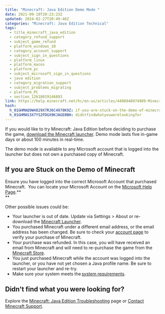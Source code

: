 ```yaml
---
title: "Minecraft: Java Edition Demo Mode "
date: 2021-09-10T20:23:23Z
updated: 2024-02-27T20:49:46Z
categories: "Minecraft: Java Edition Technical"
tags:
  - title_minecraft_java_edition
  - category_refund_support
  - subject_game_refund
  - platform_windows_10
  - category_account_support
  - subject_sign_in_questions
  - platform_linux
  - platform_macos
  - platform_pc
  - subject_microsoft_sign_in_questions
  - java edition
  - category_migration_support
  - subject_problems_migrating
  - platform_PC
  - section_12618019146893
link: https://help.minecraft.net/hc/en-us/articles/4408948974989-Minecraft-Java-Edition-Demo-Mode
hash:
  h_01GHMAQ9W4829X7RJ6C4978K9Z: if-you-are-stuck-on-the-demo-of-minecraft
  h_01GHMAS3X7YS2FDGX9KJAGE0BH: didntfindwhatyouwerelookingfor
---
```


If you would like to try Minecraft: Java Edition before deciding to purchase the game, [download the Minecraft launcher](https://minecraft.net/download). Demo mode lasts five in-game days or about 100 minutes in real-time. 

The demo mode is available to any Microsoft account that is logged into the launcher but does not own a purchased copy of Minecraft.

## If you are Stuck on the Demo of Minecraft

Ensure you have logged into the correct Microsoft Account that purchased Minecraft.  You can locate your Microsoft Account on the [Microsoft Help Page](https://support.microsoft.com/en-us/account-billing/you-forgot-your-microsoft-account-username-b2049472-3b8f-27d3-61c6-67a668453f4c).**​​   
**

Other possible issues could be:

- Your launcher is out of date. Update via Settings \> About or re-download the [Minecraft Launcher](https://www.minecraft.net/en-us/download).
- You purchased Minecraft under a different email address, or the email address has been changed. Be sure to check your [account page](https://www.minecraft.net/en-us/profile) to verify your purchase of Minecraft.
- Your purchase was refunded. In this case, you will have received an email from Minecraft and will need to re-purchase the game from the [Minecraft Store](https://www.minecraft.net/de-de/store/min...).
- You just purchased Minecraft while the account was logged into the launcher, or you have not yet chosen a Java profile name. Be sure to restart your launcher and re-try.
- Make sure your system meets the [system requirements](./System-Requirements-for-Minecraft-Java-Edition.md#h_01FFJMSQWJH31CH16H63GX4YKE). 

## Didn't find what you were looking for?

Explore the [Minecraft: Java Edition Troubleshooting](./Get-Help-with-Minecraft-Java-Edition-Game-Connection-Errors.md) page or [Contact Minecraft Support](./Who-to-contact-with-your-Minecraft-support-questions.md).
